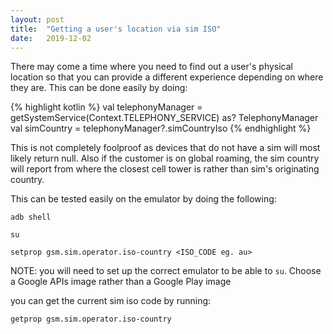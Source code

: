 ```yaml
---
layout: post
title:  "Getting a user's location via sim ISO"
date:   2019-12-02
---
```


There may come a time where you need to find out a user's physical location so that you can provide a different experience depending on where they are.
This can be done easily by doing: 

{% highlight kotlin %}
val telephonyManager = getSystemService(Context.TELEPHONY_SERVICE) as? TelephonyManager
val simCountry = telephonyManager?.simCountryIso
{% endhighlight %}

This is not completely foolproof as devices that do not have a sim will most likely return null. 
Also if the customer is on global roaming, the sim country will report from where the closest cell tower is rather than sim's originating country.

This can be tested easily on the emulator by doing the following:

```
adb shell

su
 
setprop gsm.sim.operator.iso-country <ISO_CODE eg. au>
```

NOTE: you will need to set up the correct emulator to be able to `su`.
Choose a Google APIs image rather than a Google Play image

you can get the current sim iso code by running:

```
getprop gsm.sim.operator.iso-country
```